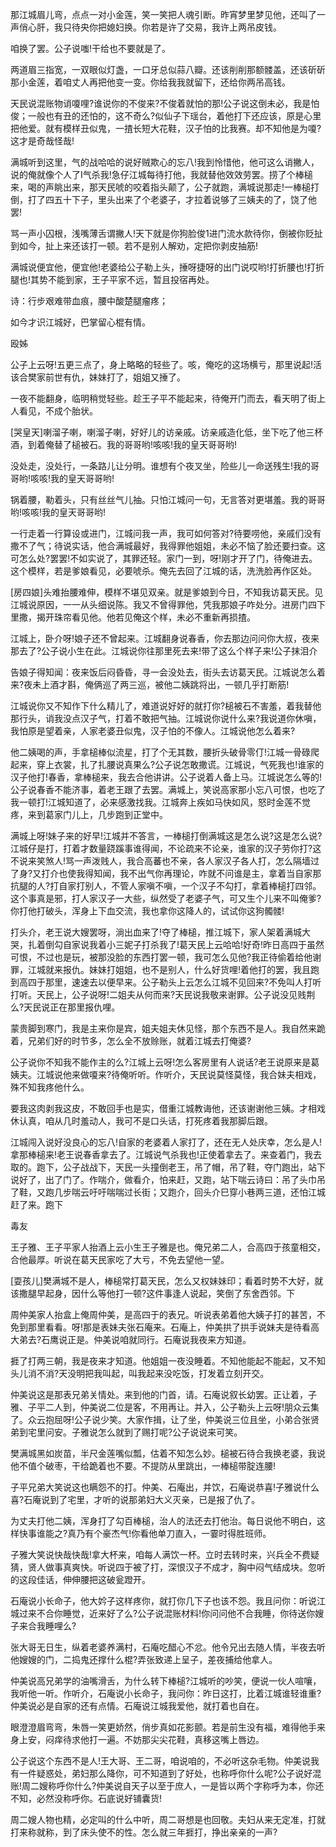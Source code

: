 <!-- { "loadSidebar": true } -->
那江城眉儿弯，点点一对小金莲，笑一笑把人魂引断。昨宵梦里梦见他，还叫了一声俏心肝，我只待央你把媳妇换。你若是许了交易，我许上两吊皮钱。

咱换了罢。公子说嗤!干给也不要就是了。

两道眉三指宽，一双眼似灯盏，一口牙总似蒜八瓣。还该削削那额髅盖，还该斫斫那小金莲，着咱丈人再把他变一变。你给我我就留下，还给你两吊高钱。

天民说混账物诮嗄哩?谁说你的不俊来?不俊着就怕的那!公子说这倒未必，我是怕俊；一般也有丑的还怕的，这不奇么?似仙子下瑶台，着他打下还应该，原是心里把他爱。就有模样丑似鬼，一揸长短大花鞋，汉子怕的比我赛。却不知他是为嗄?这才是奇哉怪哉!

满城听到这里，气的战哈哈的说好贼欺心的忘八!我到怜惜他，他可这么诮撇人，说的俺就像个人了I气杀我!急仔江城每待打他，我就替他效效劳罢。捞了个棒槌来，喝的声眺出来，那天民唬的咬着指头颠了，公子就跑，满城说那走!一棒槌打倒，打了四五十下子，里头出来了个老婆子，才拉着说够了三姨夫的了，饶了他罢!

骂一声小囚根，浅嘴薄舌谓撇人!天下就是你狗脸俊1进门流水款待你，倒被你贬扯到如今，扯上来还该打一顿。若不是别人解劝，定把你剥皮抽筋!

满城说便宜他，便宜他!老婆给公子勒上头，捶呀捷呀的出门说哎哟!打折腰也!打折腿也!其势不能到家，王子平家不远，暂且投宿再处。

诗：行步艰难带血痕，腰中酸楚腿瘤疼；

如今才识江城好，巴掌留心棍有情。

殴姊

公子上云呀!五更三点了，身上略略的轻些了。咳，俺吃的这场横亏，那里说起!活该合樊家前世有仇，妹妹打了，姐姐又捶了。

一夜不能翻身，临明稍觉轻些。趁王子平不能起来，待俺开门而去，看天明了街上人看见，不成个胎状。

[哭皇天]喇溜子喇，喇溜子喇，好好儿的访亲戚。访亲戚造化低，坐下吃了他三杯酒，到着俺替了槌被石。我的哥哥哟!咳咳!我的皇天哥哥哟!

没处走，没处行，一条路儿让分明。谁想有个夜叉坐，险些儿一命送残生!我的哥哥哟!咳咳!我的皇天哥哥哟!

锅着腰，勒着头，只有丝丝气儿抽。只怕江城问一句，无言答对更堪羞。我的哥哥哟!咳咳!我的皇天哥哥哟!

一行走着一行算设或进门，江城问我一声，我可如何答对?待要唠他，亲戚们没有撒不了气；待说实话，他合满城最好，我得罪他姐姐，未必不恼了脸还要扫查。这可怎么处?罢罢!不如实说了，其罪还轻。家门一到，呀!刚才开了门，待俺进去。这个模样，若是爹娘看见，必要唬杀。俺先去回了江城的话，洗洗脸再作区处。

[房四娘]头难抬腰难伸，模样不堪见双亲。就是爹娘到今日，不知我访葛天民。见江城说原因，一一从头细说陈。我又不曾得罪他，凭我那娘子咋处分。进房门四下里撒，揭开珠帘看见他。他若见俺这个样，未必不重新再损揸。

江城上，卧介呀!娘子还不曾起来。江城翻身说春香，你去那边问问你大叔，夜来那去了?公子说小生在此。江城说你往那里死去来!带了这么个样子来!公子抹泪介

告娘子得知闻：夜来饭后闷昏昏，寻一会没处去，街头去访葛天民。江城说怎么着来?夜未上酒才斟，俺俩巡了两三巡，被他二姨跳将出，一顿几乎打断筋!

江城说你又不知作下什么精儿了，难道说好好的就打你?槌被石不害羞，着我替他那行头，诮我没点汉子气，打着不敢把气抽。江城说你说什么来?我说道你休嗔，我怕原是望着亲，人家老婆丑似鬼，汉子怕的不像人。江城说他怎么着来?

他二姨喝的声，手拿槌棒似流星，打了个无其数，腰折头破骨零仃!江城一骨碌爬起来，穿上衣裳，扎了扎腰说真果么?公子说怎敢撒谎。江城说，气死我也!谁家的汉子他打!春香，拿棒槌来，我去合他讲讲。公子说着人备上马。江城说怎么等的!公子说春香不能济事，着老王跟了去罢。满城上，笑说高家那小忘八可恨，也吃了我一顿打!江城知道了，必来感激找我。江城奔上疾如马快如风，怒时金莲不觉疼，来到葛家门儿上，几步跑到正堂中。

满城上呀!妹子来的好早!江城并不答言，一棒槌打倒满城这是怎么说?这是怎么说?江城仔是打，打着才数量跷蹊事谁得闻，不论疏来不论亲，谁家的汉子劳你打?这不说来笑煞人!骂一声泼贱人，我合高蕃也不亲，各人家汉子各人打，怎么隔墙过了身?又打介也使我得知闻，我不出气你再理论，咋就不问谁是主，拿着当自家那抗腿的人?打自家打别人，不管人家嗔不嗔，一个汉子不勾打，拿着棒槌打四邻。这个事真是邪，打人家汉子一大些，纵然受了老婆子气，可又生个儿来不叫俺爹?你打他打破头，浑身上下血交流，我也拿你这降人的，试试你这狗髑髅!

打头介，老王说大嫂罢呀，淌出血来了!夺了棒槌，推江城下，家人架着满城大哭，扎着倒勾自家说我着小三妮子打杀我了!葛天民上云哈哈!好奇!昨日高四于虽然可恨，不过也是玩，被那没脸的东西打罢一顿，我可怎么见他?我正待偷着给他谢罪，江城就来报仇。妹妹打姐姐，也不是别人，什么好货哩!着他打的罢，我且跑到高四于那里，速速去以便早来。公子勒头上云怎么江城不见回来?不免叫人打听打听。天民上，公子说呀!二姐夫从何而来?天民说我敬来谢罪。公子说没见贱荆么?天民说正在那里报仇哩。

蒙贵脚到寒门，我是主来你是宾，姐夫姐夫休见怪，那个东西不是人。我自然来跪着，兄弟们好的时节多，怎么全不放赊账，就着江城去打俺婆?

公子说你不知我不能作主的么?江城上云呀!怎么客房里有人说话?老王说原来是葛姨夫。江城说他来做嗄来?待俺听听。作听介，天民说莫怪莫怪，我合妹夫相戏，殊不知我疼他什么。

要我这肉剥我这皮，不敢回手也是实，借重江城教诲他，还该谢谢他三姨。才相戏休认真，咱从几时羞动人，我可不是口头话，打死疼着我那脚后跟。

江城闯入说好没良心的忘八!自家的老婆着人家打了，还在无人处庆幸，怎么是人!拿那棒槌来!老王说春香拿去了。江城说气杀我也!正使着拿去了。来查着门，我去取的。跑下，公子战战下，天民一头撞倒老王，吊了帽，吊了鞋，夺门跑出，站下说好了，出了门了。作喘介，做看介，怕来赶，又跑，站下喘云诗曰：吊了头巾吊了鞋，又跑几步喘云吁吁喘喘过长街；又跑介，回头介巳穿小巷两三道，还怕江城赶了来。跑下

毒友

王子雅、王子平家人抬酒上云小生王子雅是也。俺兄弟二人，合高四于孩童相交，合他最厚。听说在葛天民家吃了大亏，不免去望他一望。

[耍孩儿]樊满城不是人，棒槌常打葛天民，怎么又权妹妹印；看着时势不大好，就该撒腿早起身，因什么等他打一顿?这件事逢人说起，笑倒了东舍西邻。下

周仲美家人抬盒上俺周仲美，是高四于的表兄。听说表弟着他大姨子打的甚苦，不免到那里看看。呀!那是表妹夫张石庵来。石庵上，仲美拱了拱手说妹夫是待看高大弟去?石鹰说正是。仲美说咱就同行。石庵说我夜来方知道。

捱了打两三朝，我是夜来才知道。他姐姐一夜没睡着。不知他能起不能起，又不知头儿消不消?天没明把我叫起，叫我起来没吃饭，打发着立刻开交。

仲美说这是那表兄弟关情处。来到他的门首，请。石庵说叙长幼罢。正让着，子雅、子平二人到，仲美说二位是客，不用再让。并入，公子勒头上云呀!朋众云集了。众云抱屈呀!公子说少笑。大家作揖，让了坐，仲美说三位且坐，小弟合张贤弟到宅里问安。子雅说怎么就到了赐打呢?公子说说来可笑。

樊满城黑如炭苗，半尺金莲嘴似瓢，估着不知怎么妙。槌被石待合我换老婆，我说他不值个破枣，干给跪着也不要。不提防从里跳出，一棒槌带腚连腰!

子平兄弟大笑说这也瞒怨不的打。仲美、石庵出，并饮，石庵说恭喜!子雅说什么喜?石庵说到了宅里，才听的说那弟妇大义灭亲，已是报了仇了。

为丈夫打他二姨，浑身打了勾百棒槌，治人的法还去打他治。每日说他不明白，这样快事谁能之?真乃有个豪杰气!你看他单刀直入，一霎时得胜班师。

子雅大笑说快哉快哉!拿大杯来，咱每人满饮一杯。立时去转时来，兴兵全不费疑猜，贤人做事真爽快。听说四于被了打，深恨汉子不成才，胸中闷气结成块。忽听的这段佳话，伸伸腰把这破瓮蹬开。

石庵说小长命子，他大妗子这样疼你，就打你几下子也该不怨。我且问你：听说江城过来不合你睡觉，近来好了么?公子说混账材料!你问问他不合我睡，你待送你嫂子来合我睡哩么?

张大哥无日生，纵着老婆养满村，石庵吃醋心不忿。他令兄出去随人情，半夜去听他嫂嫂的门，二捣鬼还撑什么棍?弄张致递上呈子，差夜捕给他拿人。

仲美说高兄弟学的油嘴滑舌，为什么转下棒槌?江城听的吵笑，便说一伙人喧嚷，我听他一听。作听介，石庵说小长命子，我问你：昨日这打，比着江城谁轻谁重?仲美说必是自家的还有点情。石庵说江城我爱他，就打着也自在。

眼澄澄眉弯弯，朱唇一笑更娇然，俏步真如花影颤。若是前生没有福，难得他手来身上安，闷痒待求他打一遍。不妨那尖尖花鞋，真移这嘴上唇边。

公子说这个东西不是人!王大哥、王二哥，咱说咱的，不必听这杂毛物。仲美说我有一件疑惑处，弟妇那么降你，可不知道到了好处，也称呼你什么呢?公子说好混账!周二嫂称呼你什么?仲美说自天子以至于庶人，一是皆以两个字称呼为本，你还不知，必然没称呼你。石底说好铺囊货!

周二嫂人物也精，必定叫的什么中听，周二哥想是也回敬。夫妇从来无定准，打就打来称就称，到了床头使不的性。怎么就三年捱打，挣出亲亲的一声?

